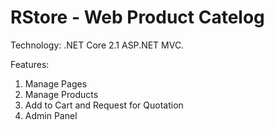 # RStore - Web Product Catelog

Technology: .NET Core 2.1 ASP.NET MVC. 

Features:
1. Manage Pages
2. Manage Products
3. Add to Cart and Request for Quotation
4. Admin Panel 

